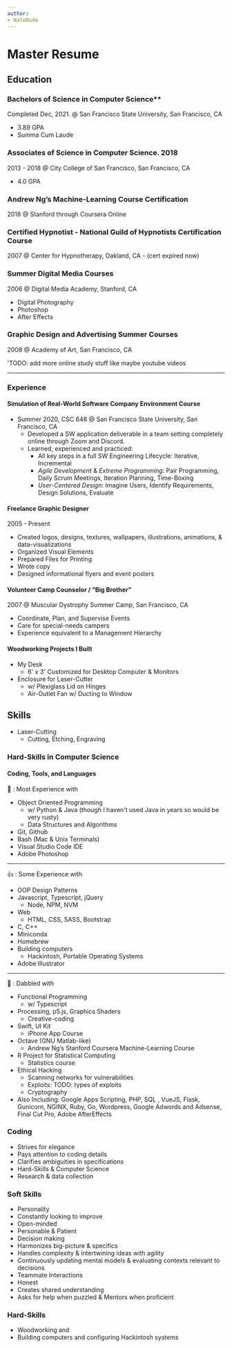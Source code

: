 ```yaml
---
author:
- NateDude
---
```


# Master Resume

## Education

### Bachelors of Science in Computer Science**

Completed Dec, 2021. @ San Francisco State
University, San Francisco, CA

- 3.89 GPA
- Summa Cum Laude

### Associates of Science in Computer Science. 2018

2013 - 2018 @ City College of San Francisco, San Francisco, CA

- 4.0 GPA

### Andrew Ng’s Machine-Learning Course Certification

2018 @ Stanford through Coursera Online

### Certified Hypnotist - National Guild of Hypnotists Certification Course

2007 @ Center for Hypnotherapy, Oakland, CA - (cert expired now)

### Summer Digital Media Courses

2006 @ Digital Media Academy, Stanford, CA

- Digital Photography
- Photoshop
- After Effects

### Graphic Design and Advertising Summer Courses

2008 @ Academy of Art, San Francisco, CA

'TODO: add more online study stuff like maybe youtube videos

---

### Experience

#### **Simulation of Real-World Software Company Environment Course**

- Summer 2020, CSC 648 @ San Francisco State University, San Francisco, CA
  - Developed a SW application deliverable in a team setting completely online through Zoom and Discord.
  - Learned, experienced and practiced:
    - All key steps in a full SW Engineering Lifecycle: Iterative, Incremental
    - _Agile Development_ & _Extreme Programming_: Pair Programming, Daily Scrum Meetings, Iteration Planning, Time-Boxing
    - _User-Centered Design_: Imagine Users, Identify Requirements, Design Solutions, Evaluate

#### **Freelance Graphic Designer**

2005 - Present

- Created logos, designs, textures, wallpapers, illustrations, animations, & data-visualizations
- Organized Visual Elements
- Prepared Files for Printing
- Wrote copy
- Designed informational flyers and event posters

#### **Volunteer Camp Counselor / “Big Brother”**

2007 @ Muscular Dystrophy Summer Camp, San Francisco, CA

- Coordinate, Plan, and Supervise Events
- Care for special-needs campers
- Experience equivalent to a Management Hierarchy

#### **Woodworking Projects I Built**

- My Desk
  - 6' x 3' Customized for Desktop Computer & Monitors
- Enclosure for Laser-Cutter
  - w/ Plexiglass Lid on Hinges
  - Air-Outlet Fan w/ Ducting to Window

## Skills
<!-- make a table? or into a list or two lists? -->
- Laser-Cutting
  - Cutting, Etching, Engraving

### Hard-Skills in Computer Science

#### Coding, Tools, and Languages

💯 : Most Experience with

- Object Oriented Programming
  - w/ Python & Java (though I haven't used Java in years so would be very rusty)
  - Data Structures and Algorithms
- Git, Github
- Bash (Mac & Unix Terminals)
- Visual Studio Code IDE
- Adobe Photoshop

---

👍 : Some Experience with

- OOP Design Patterns
- Javascript, Typescript, jQuery
  - Node, NPM, NVM
- Web
  - HTML, CSS, SASS, Bootstrap
- C, C++
- Miniconda
- Homebrew
- Building computers
  - Hackintosh, Portable Operating Systems
- Adobe Illustrator

---

🤏 : Dabbled with

- Functional Programming
  - w/ Typescript
- Processing, p5.js, Graphics Shaders
  - Creative-coding
- Swift, UI Kit
  - iPhone App Course
- Octave (GNU Matlab-like)
  - Andrew Ng’s Stanford Coursera Machine-Learning Course
- R Project for Statistical Computing
  - Statistics course
- Ethical Hacking
  - Scanning networks for vulnerabilities
  - Exploits: TODO: types of exploits
  - Cryptography
- Also Including: Google Apps Scripting, PHP, SQL , VueJS, Flask, Gunicorn, NGINX, Ruby, Go, Wordpress, Google Adwords and Adsense, Final Cut Pro, Adobe AfterEffects

### Coding

- Strives for elegance
- Pays attention to coding details
- Clarifies ambiguities in specifications
- Hard-Skills & Computer Science
- Research & data collection

### Soft Skills

- Personality
- Constantly looking to improve
- Open-minded
- Personable & Patient
- Decision making
- Harmonizes big-picture & specifics
- Handles complexity & intertwining ideas with agility
- Continuously updating mental models & evaluating contexts relevant to decisions
- Teammate Interactions
- Honest
- Creates shared understanding
- Asks for help when puzzled & Mentors when proficient

### Hard-Skills

- Woodworking and
- Building computers and configuring Hackintosh systems
